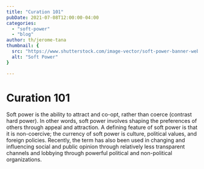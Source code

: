 ```yaml
---
title: "Curation 101"
pubDate: 2021-07-08T12:00:00-04:00
categories:
  - "soft-power"
  - "blog"
author: th/jerome-tana
thumbnail: {
  src: "https://www.shutterstock.com/image-vector/soft-power-banner-web-icon-260nw-1381866185.jpg",
  alt: "Soft Power"
}

---
```

# Curation 101
Soft power is the ability to attract and co-opt, rather than coerce (contrast hard power). In other words, soft power involves shaping the preferences of others through appeal and attraction. A defining feature of soft power is that it is non-coercive; the currency of soft power is culture, political values, and foreign policies. Recently, the term has also been used in changing and influencing social and public opinion through relatively less transparent channels and lobbying through powerful political and non-political organizations. 